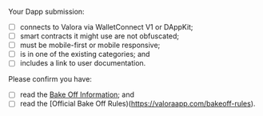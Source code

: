 Your Dapp submission:

- [ ] connects to Valora via WalletConnect V1 or DAppKit;
- [ ] smart contracts it might use are not obfuscated;
- [ ] must be mobile-first or mobile responsive;
- [ ] is in one of the existing categories; and
- [ ] includes a link to user documentation.

Please confirm you have:

- [ ] read the [Bake Off Information](https://valoraapp.com/bakeoff); and
- [ ] read the [Official Bake Off Rules)(https://valoraapp.com/bakeoff-rules).
